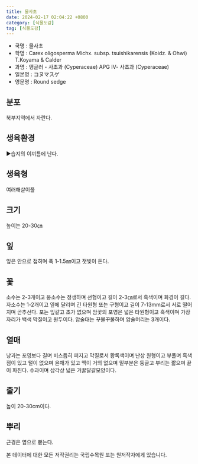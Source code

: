 ```yaml
---
title: 물사초
date: 2024-02-17 02:04:22 +0800
category: [식물도감]
tag: [식물도감]
---
```




- 국명 : 물사초
- 학명 : Carex oligosperma Michx. subsp. tsuishikarensis (Koidz. & Ohwi) T.Koyama & Calder
- 과명 : 앵글러 - 사초과 (Cyperaceae) APG Ⅳ- 사초과 (Cyperaceae)
- 일본명 : コヌマスゲ
- 영문명 : Round sedge


## 분포
북부지역에서 자란다.
## 생육환경
▶습지의 이끼틈에 난다.
## 생육형
여러해살이풀
## 크기
높이는 20-30㎝
## 잎
잎은 안으로 접히며 폭 1-1.5㎜이고 잿빛이 돈다.
## 꽃
소수는 2-3개이고 웅소수는 정생하며 선형이고 길이 2-3㎝로서 흑색이며 화경이 길다. 자소수는 1-2개이고 옆에 달리며 긴 타원형 또는 구형이고 길이 7-13mm로서 서로 떨어지며 곧추선다. 포는 잎같고 초가 없으며 암꽃의 포영은 넓은 타원형이고 흑색이며 가장자리가 백색 막질이고 원두이다. 암술대는 꾸불꾸불하며 암술머리는 3개이다.
## 열매
낭과는 포영보다 길며 비스듬히 퍼지고 막질로서 황록색이며 난상 원형이고 부풀며 흑색점이 있고 털이 없으며 윤채가 있고 맥이 거의 없으며 밑부분은 둥글고 부리는 짧으며 끝이 파진다. 수과이며 삼각상 넓은 거꿀달걀모양이다.
## 줄기
높이 20-30cm이다.
## 뿌리
근경은 옆으로 뻗는다.






본 데이터에 대한 모든 저작권리는 국립수목원 또는 원저작자에게 있습니다.
